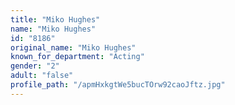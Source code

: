 ```yaml
---
title: "Miko Hughes"
name: "Miko Hughes"
id: "8186"
original_name: "Miko Hughes"
known_for_department: "Acting"
gender: "2"
adult: "false"
profile_path: "/apmHxkgtWe5bucTOrw92caoJftz.jpg"
---
```


